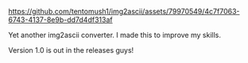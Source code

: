 https://github.com/tentomush1/img2ascii/assets/79970549/4c7f7063-6743-4137-8e9b-dd7d4df313af

Yet another img2ascii converter.
I made this to improve my skills.

Version 1.0 is out in the releases guys!
